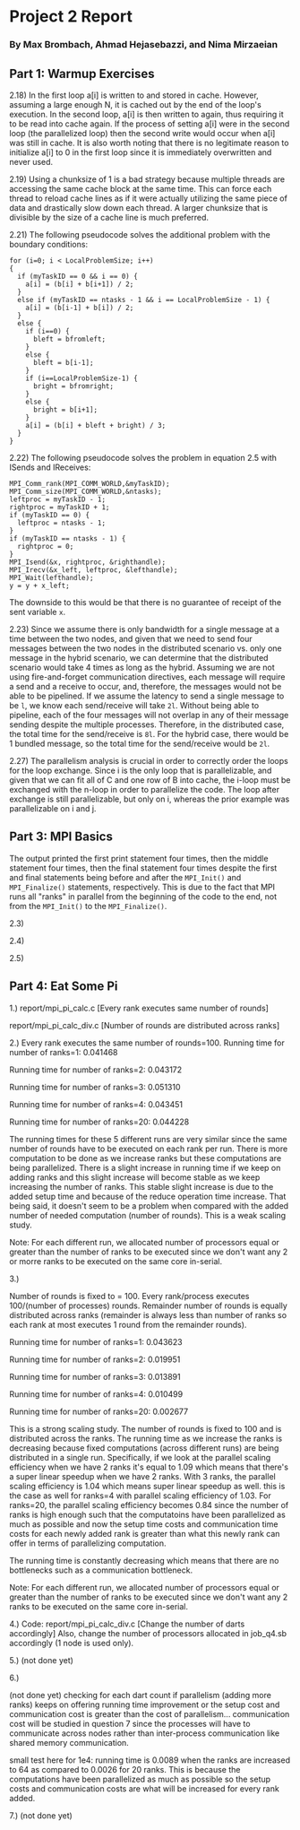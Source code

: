 # Project 2 Report
### By Max Brombach, Ahmad Hejasebazzi, and Nima Mirzaeian

## Part 1: Warmup Exercises

2.18) In the first loop a[i] is written to and stored in cache. However, assuming a large enough N, it is cached out by the end of the loop's execution. In the second loop, a[i] is then written to again, thus requiring it to be read into cache again. If the process of setting a[i] were in the second loop (the parallelized loop) then the second write would occur when a[i] was still in cache. It is also worth noting that there is no legitimate reason to initialize a[i] to 0 in the first loop since it is immediately overwritten and never used.

2.19) Using a chunksize of 1 is a bad strategy because multiple threads are accessing the same cache block at the same time. This can force each thread to reload cache lines as if it were actually utilizing the same piece of data and drastically slow down each thread. A larger chunksize that is divisible by the size of a cache line is much preferred.

2.21) The following pseudocode solves the additional problem with the boundary conditions:
```
for (i=0; i < LocalProblemSize; i++)
{
  if (myTaskID == 0 && i == 0) {
    a[i] = (b[i] + b[i+1]) / 2;
  }
  else if (myTaskID == ntasks - 1 && i == LocalProblemSize - 1) {
    a[i] = (b[i-1] + b[i]) / 2;
  }
  else {
    if (i==0) {
      bleft = bfromleft;
    }
    else {
      bleft = b[i-1];
    }
    if (i==LocalProblemSize-1) {
      bright = bfromright;
    }
    else {
      bright = b[i+1];
    }  
    a[i] = (b[i] + bleft + bright) / 3;
  }
}
```

2.22) The following pseudocode solves the problem in equation 2.5 with ISends and IReceives:
```
MPI_Comm_rank(MPI_COMM_WORLD,&myTaskID);
MPI_Comm_size(MPI_COMM_WORLD,&ntasks);
leftproc = myTaskID - 1;
rightproc = myTaskID + 1;
if (myTaskID == 0) {
  leftproc = ntasks - 1;
}
if (myTaskID == ntasks - 1) {
  rightproc = 0;
}
MPI_Isend(&x, rightproc, &righthandle);
MPI_Irecv(&x_left, leftproc, &lefthandle);
MPI_Wait(lefthandle);
y = y + x_left;
```
The downside to this would be that there is no guarantee of receipt of the sent variable `x`.

2.23) Since we assume there is only bandwidth for a single message at a time between the two nodes, and given that we need to send four messages between the two nodes in the distributed scenario vs. only one message in the hybrid scenario, we can determine that the distributed scenario would take 4 times as long as the hybrid. Assuming we are not using fire-and-forget communication directives, each message will require a send and a receive to occur, and, therefore, the messages would not be able to be pipelined. If we assume the latency to send a single message to be `l`, we know each send/receive will take `2l`. Without being able to pipeline, each of the four messages will not overlap in any of their message sending despite the multiple processes. Therefore, in the distributed case, the total time for the send/receive is `8l`. For the hybrid case, there would be 1 bundled message, so the total time for the send/receive would be `2l`.

2.27) The parallelism analysis is crucial in order to correctly order the loops for the loop exchange. Since i is the only loop that is parallelizable, and given that we can fit all of C and one row of B into cache, the i-loop must be exchanged with the n-loop in order to parallelize the code. The loop after exchange is still parallelizable, but only on i, whereas the prior example was parallelizable on i and j.

## Part 3: MPI Basics

The output printed the first print statement four times, then the middle statement four times, then the final statement four times despite the first and final statements being before and after the `MPI_Init()` and `MPI_Finalize()` statements, respectively. This is due to the fact that MPI runs all "ranks" in parallel from the beginning of the code to the end, not from the `MPI_Init()` to the `MPI_Finalize()`.

2.3)

2.4)

2.5)

## Part 4: Eat Some Pi

1.) 
report/mpi_pi_calc.c [Every rank executes same number of rounds]

report/mpi_pi_calc_div.c [Number of rounds are distributed across ranks]

2.) 
Every rank executes the same number of rounds=100.
Running time for number of ranks=1: 0.041468 

Running time for number of ranks=2: 0.043172 

Running time for number of ranks=3: 0.051310

Running time for number of ranks=4: 0.043451

Running time for number of ranks=20: 0.044228 

The running times for these 5 different runs are very similar since the same number of rounds have
to be executed on each rank per run. There is more computation to be done as we increase ranks but these computations are being
parallelized. There is a slight increase in running time if we keep on adding ranks and this slight increase will become
stable as we keep increasing the number of ranks. This stable slight increase is due to the added setup time and 
because of the reduce operation time increase. That being said, it doesn't seem to be a problem when compared
with the added number of needed computation (number of rounds). This is a weak scaling study.


Note: For each different run, we allocated number of processors equal or greater than the number of ranks to be executed
since we don't want any 2 or morre ranks to be executed on the same core in-serial. 

3.) 

Number of rounds is fixed to = 100. Every rank/process executes 100/(number of processes) rounds.
Remainder number of rounds is equally distributed across ranks (remainder is always less than
number of ranks so each rank at most executes 1 round from the remainder rounds).

Running time for number of ranks=1: 0.043623

Running time for number of ranks=2: 0.019951

Running time for number of ranks=3: 0.013891

Running time for number of ranks=4: 0.010499 

Running time for number of ranks=20: 0.002677


This is a strong scaling study. The number of rounds is fixed to 100 and is distributed across the ranks. The running
time as we increase the ranks is decreasing because fixed computations (across different runs) are being distributed in a single run. Specifically, if we look at the parallel scaling efficiency when we have 2 ranks it's equal to 1.09 which means that there's a super linear speedup when we have 2 ranks. With 3 ranks, the parallel scaling efficiency is 1.04 which means super linear speedup as well. this is the
case as well for ranks=4 with parallel scaling efficiency of 1.03. For ranks=20, the parallel scaling efficiency becomes 0.84 since the 
number of ranks is high enough such that the computatoins have been parallelized as much as possible and now the setup time costs and communication time costs for each newly added rank is greater than what this newly rank can offer in terms of parallelizing computation.

The running time is constantly decreasing which means that there are no bottlenecks such as a communication bottleneck.

Note: For each different run, we allocated number of processors equal or greater than the number of ranks to be executed
since we don't want any 2 ranks to be executed on the same core in-serial. 

4.)
Code: report/mpi_pi_calc_div.c [Change the number of darts accordingly]
Also, change the number of processors allocated in job_q4.sb accordingly (1 node is used only).


5.)
(not done yet)

6.)

(not done yet)
checking for each dart count if parallelism (adding more ranks) keeps on offering running time improvement
or the setup cost and communication cost is greater than the cost of parallelism...
communication cost will be studied in question 7 since the processes will have to communicate across nodes rather
than inter-process communication like shared memory communication. 

small test here for 1e4:
running time is 0.0089 when the ranks are increased to 64 as compared to 0.0026 for 20 ranks.
This is because the computations have been parallelized as much as possible so the setup costs
and communication costs are what will be increased for every rank added. 

7.)
(not done yet)

